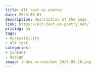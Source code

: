 ```yaml
---
title: Alt text as poetry
date: 2023-09-01
description: description of the page
link: https://alt-text-as-poetry.net/
pricing: na
tags: 
- Accessibility
- Alt text
categories: 
- Content
- Design
image: index_screenshot_2023-09-10.png
---
```

